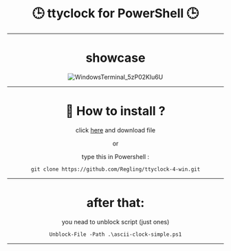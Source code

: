 
<div class=badges align="center">
    
  <br><br><br><br>

# 🕒 ttyclock for PowerShell 🕒
***

# showcase

![WindowsTerminal_5zP02Klu6U](https://github.com/user-attachments/assets/9021c9f7-29d8-49cb-a971-8738614dbfc4)
***

# 🚀 How to install ?

click [here](https://github.com/Regling/ttyclock-4-win/archive/refs/heads/main.zip) and download file

or

type this in Powershell :  
  
```
git clone https://github.com/Regling/ttyclock-4-win.git
```
***

# after that:
you nead to unblock script (just ones)

```
Unblock-File -Path .\ascii-clock-simple.ps1
```
***
